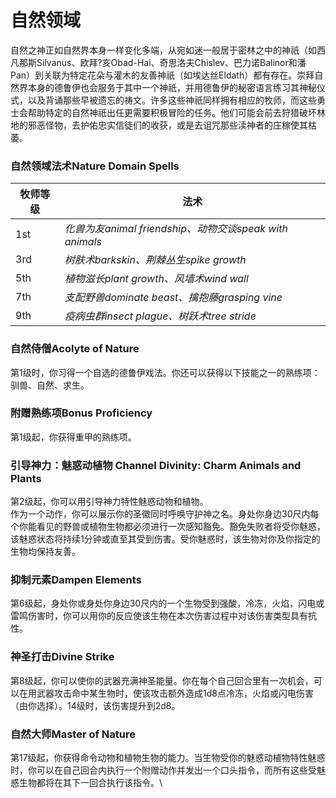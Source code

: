# 自然领域

&#x20;   自然之神正如自然界本身一样变化多端，从宛如迷一般居于密林之中的神祇（如西凡那斯Silvanus、欧拜?亥Obad-Hai、奇思洛夫Chislev、巴力诺Balinor和潘Pan）到关联为特定花朵与灌木的友善神祇（如埃达丝Eldath）都有存在。崇拜自然界本身的德鲁伊也会服务于其中一个神祇，并用德鲁伊的秘密语言练习其神秘仪式，以及背诵那些早被遗忘的祷文。许多这些神祇同样拥有相应的牧师，而这些勇士会帮助特定的自然神祇出任更需要积极冒险的任务。他们可能会前去狩猎破坏林地的邪恶怪物，去护佑忠实信徒们的收获，或是去诅咒那些渎神者的庄稼使其枯萎。

### **自然领域法术Nature Domain Spells**

| **牧师等级** | **法术**                                         |
| -------- | ---------------------------------------------- |
| 1st      | _化兽为友animal friendship、动物交谈speak with animals_ |
| 3rd      | _树肤术barkskin、荆棘丛生spike growth_                 |
| 5th      | _植物滋长plant growth、风墙术wind wall_                |
| 7th      | _支配野兽dominate beast、擒抱藤grasping vine_          |
| 9th      | _疫病虫群insect plague、树跃术tree stride_             |

### **自然侍僧Acolyte of Nature**

&#x20;   第1级时，你习得一个自选的德鲁伊戏法。你还可以获得以下技能之一的熟练项：驯兽、自然、求生。

### **附赠熟练项Bonus Proficiency**

&#x20;   第1级起，你获得重甲的熟练项。

### **引导神力：魅惑动植物** **Channel Divinity: Charm Animals and Plants**

&#x20;   第2级起，你可以用引导神力特性魅惑动物和植物。\
&#x20;   作为一个动作，你可以展示你的圣徽同时呼唤守护神之名。身处你身边30尺内每个你能看见的野兽或植物生物都必须进行一次感知豁免。豁免失败者将受你魅惑，该魅惑状态将持续1分钟或直至其受到伤害。受你魅惑时，该生物对你及你指定的生物均保持友善。

### **抑制元素Dampen Elements**

&#x20;   第6级起，身处你或身处你身边30尺内的一个生物受到强酸，冷冻，火焰，闪电或雷鸣伤害时，你可以用你的反应使该生物在本次伤害过程中对该伤害类型具有抗性。

### **神圣打击Divine Strike**

&#x20;   第8级起，你可以使你的武器充满神圣能量。你在每个自己回合里有一次机会，可以在用武器攻击命中某生物时，使该攻击额外造成1d8点冷冻，火焰或闪电伤害（由你选择）。14级时，该伤害提升到2d8。

### **自然大师Master of Nature**

&#x20;   第17级起，你获得命令动物和植物生物的能力。当生物受你的魅惑动植物特性魅惑时，你可以在自己回合内执行一个附赠动作并发出一个口头指令，而所有这些受魅惑生物都将在其下一回合执行该指令。\
